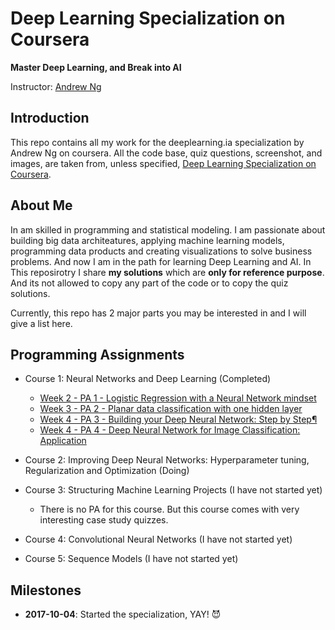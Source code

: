 # Deep Learning Specialization on Coursera

**Master Deep Learning, and Break into AI**

Instructor: [Andrew Ng](http://www.andrewng.org/)

## Introduction

This repo contains all my work for the deeplearning.ia specialization by Andrew Ng on coursera. All the code base, quiz questions, screenshot, and images, are taken from, unless specified, [Deep Learning Specialization on Coursera](https://www.coursera.org/specializations/deep-learning).

## About Me

In am skilled in programming and statistical modeling. I am passionate about building big data architeatures, applying machine learning models, programming data products and creating visualizations to solve business problems. And now I am in the path for learning Deep Learning and AI. In This reposirotry I share **my solutions** which are **only for reference purpose**. And its not allowed to copy any part of the code or to copy the quiz solutions.

Currently, this repo has 2 major parts you may be interested in and I will give a list here.

## Programming Assignments

- Course 1: Neural Networks and Deep Learning (Completed)

  - [Week 2 - PA 1 - Logistic Regression with a Neural Network mindset](https://github.com/marcusos/deeplearning-ai-coursera/blob/master/Course%201%20-%20Neural%20Networks%20and%20Deep%20Learning/Week%202%20-%20Neural%20Networks%20Basics/Logistic%20Regression%20as%20a%20Neural%20Network/Logistic%20Regression%20with%20a%20Neural%20Network%20mindset%20v4.ipynb)
  - [Week 3 - PA 2 - Planar data classification with one hidden layer](https://github.com/marcusos/deeplearning-ai-coursera/blob/master/Course%201%20-%20Neural%20Networks%20and%20Deep%20Learning/Week%203%20-%20Shallow%20neural%20networks/Planar%20data%20classification%20with%20one%20hidden%20layer/Planar%20data%20classification%20with%20one%20hidden%20layer%20v4.ipynb)
  - [Week 4 - PA 3 - Building your Deep Neural Network: Step by Step¶](https://github.com/marcusos/deeplearning-ai-coursera/blob/master/Course%201%20-%20Neural%20Networks%20and%20Deep%20Learning/Week%204%20-%20Deep%20Neural%20Networks/Building%20your%20Deep%20Neural%20Network%20-%20Step%20by%20Step/Building%20your%20Deep%20Neural%20Network%20-%20Step%20by%20Step%20v5.ipynb)
  - [Week 4 - PA 4 - Deep Neural Network for Image Classification: Application](https://github.com/marcusos/deeplearning-ai-coursera/blob/master/Course%201%20-%20Neural%20Networks%20and%20Deep%20Learning/Week%204%20-%20Deep%20Neural%20Networks/Deep%20Neural%20Newtor%20Application%20-%20Image%20Classification/Deep%20Neural%20Network%20-%20Application%20v3.ipynb)

- Course 2: Improving Deep Neural Networks: Hyperparameter tuning, Regularization and Optimization (Doing)
<!---
  - [Week 1 - PA 1 - Initialization](https://github.com/Kulbear/deep-learning-coursera/blob/master/Improving%20Deep%20Neural%20Networks%20Hyperparameter%20tuning%2C%20Regularization%20and%20Optimization/Initialization.ipynb)
  - [Week 1 - PA 2 - Regularization](https://github.com/Kulbear/deep-learning-coursera/blob/master/Improving%20Deep%20Neural%20Networks%20Hyperparameter%20tuning%2C%20Regularization%20and%20Optimization/Regularization.ipynb)
  - [Week 1 - PA 3 - Gradient Checking](https://github.com/Kulbear/deep-learning-coursera/blob/master/Improving%20Deep%20Neural%20Networks%20Hyperparameter%20tuning%2C%20Regularization%20and%20Optimization/Gradient%20Checking.ipynb)
  - [Week 2 - PA 4 - Optimization Methods](https://github.com/Kulbear/deep-learning-coursera/blob/master/Improving%20Deep%20Neural%20Networks%20Hyperparameter%20tuning%2C%20Regularization%20and%20Optimization/Optimization%20methods.ipynb)
  - [Week 3 - PA 5 - TensorFlow Tutorial](https://github.com/Kulbear/deep-learning-coursera/blob/master/Improving%20Deep%20Neural%20Networks%20Hyperparameter%20tuning%2C%20Regularization%20and%20Optimization/Tensorflow%20Tutorial.ipynb)
-->
- Course 3: Structuring Machine Learning Projects (I have not started yet)

  - There is no PA for this course. But this course comes with very interesting case study quizzes.
  
- Course 4: Convolutional Neural Networks (I have not started yet)
- Course 5: Sequence Models (I have not started yet)

## Milestones

  - **2017-10-04**: Started the specialization, YAY! 😈
